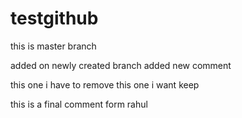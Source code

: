 # testgithub
this is master branch

added on newly created branch
added new comment

this one i have to remove
this one i want keep

this is a final comment form rahul

